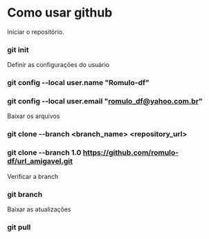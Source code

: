 <h1>Como usar github</h1>

Iniciar o repositório.
### git init

Definir as configurações do usuário
### git config --local user.name "Romulo-df"
### git config --local user.email "romulo_df@yahoo.com.br"

Baixar os arquivos
### git clone --branch <branch_name> <repository_url>
### git clone --branch 1.0 https://github.com/romulo-df/url_amigavel.git

Verificar a branch
### git branch

Baixar as atualizações
### git pull

